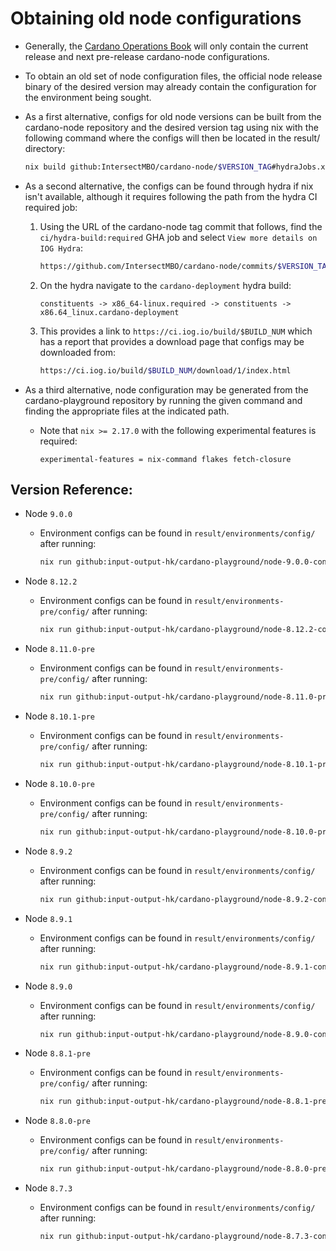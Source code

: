 # Obtaining old node configurations
* Generally, the [Cardano Operations Book](https://book.play.dev.cardano.org)
  will only contain the current release and next pre-release cardano-node
  configurations.

* To obtain an old set of node configuration files, the official node release
  binary of the desired version may already contain the configuration for the
  environment being sought.

* As a first alternative, configs for old node versions can be built from the
  cardano-node repository and the desired version tag using nix with the
  following command where the configs will then be located in the result/
  directory:
  ```bash
  nix build github:IntersectMBO/cardano-node/$VERSION_TAG#hydraJobs.x86_64-linux.cardano-deployment
  ```

* As a second alternative, the configs can be found through hydra if nix isn't
  available, although it requires following the path from the hydra CI required
  job:
  1) Using the URL of the cardano-node tag commit that follows, find the
  `ci/hydra-build:required` GHA job and select `View more details on IOG
  Hydra`:
      ```bash
      https://github.com/IntersectMBO/cardano-node/commits/$VERSION_TAG
      ```

  2) On the hydra navigate to the `cardano-deployment` hydra build:
      ```
      constituents -> x86_64-linux.required -> constituents -> x86.64_linux.cardano-deployment
      ```

  3) This provides a link to `https://ci.iog.io/build/$BUILD_NUM` which has a
  report that provides a download page that configs may be downloaded from:
      ```bash
      https://ci.iog.io/build/$BUILD_NUM/download/1/index.html
      ```

* As a third alternative, node configuration may be generated from the
  cardano-playground repository by running the given command and finding the
  appropriate files at the indicated path.

  * Note that `nix >= 2.17.0` with the following experimental features is
    required:
    ```
    experimental-features = nix-command flakes fetch-closure
    ```

## Version Reference:

* Node `9.0.0`
  * Environment configs can be found in `result/environments/config/` after running:
    ```bash
    nix run github:input-output-hk/cardano-playground/node-9.0.0-config#job-gen-env-config
    ```

* Node `8.12.2`
  * Environment configs can be found in `result/environments-pre/config/` after running:
    ```bash
    nix run github:input-output-hk/cardano-playground/node-8.12.2-config#job-gen-env-config
    ```

* Node `8.11.0-pre`
  * Environment configs can be found in `result/environments-pre/config/` after running:
    ```bash
    nix run github:input-output-hk/cardano-playground/node-8.11.0-pre-config#job-gen-env-config
    ```

* Node `8.10.1-pre`
  * Environment configs can be found in `result/environments-pre/config/` after running:
    ```bash
    nix run github:input-output-hk/cardano-playground/node-8.10.1-pre-config#job-gen-env-config
    ```

* Node `8.10.0-pre`
  * Environment configs can be found in `result/environments-pre/config/` after running:
    ```bash
    nix run github:input-output-hk/cardano-playground/node-8.10.0-pre-config#job-gen-env-config
    ```

* Node `8.9.2`
  * Environment configs can be found in `result/environments/config/` after running:
    ```bash
    nix run github:input-output-hk/cardano-playground/node-8.9.2-config#job-gen-env-config
    ```

* Node `8.9.1`
  * Environment configs can be found in `result/environments/config/` after running:
    ```bash
    nix run github:input-output-hk/cardano-playground/node-8.9.1-config#job-gen-env-config
    ```

* Node `8.9.0`
  * Environment configs can be found in `result/environments/config/` after running:
    ```bash
    nix run github:input-output-hk/cardano-playground/node-8.9.0-config#job-gen-env-config
    ```

* Node `8.8.1-pre`
  * Environment configs can be found in `result/environments-pre/config/` after running:
    ```bash
    nix run github:input-output-hk/cardano-playground/node-8.8.1-pre-config#job-gen-env-config
    ```

* Node `8.8.0-pre`
  * Environment configs can be found in `result/environments-pre/config/` after running:
    ```bash
    nix run github:input-output-hk/cardano-playground/node-8.8.0-pre-config#job-gen-env-config
    ```

* Node `8.7.3`
  * Environment configs can be found in `result/environments/config/` after running:
    ```bash
    nix run github:input-output-hk/cardano-playground/node-8.7.3-config#job-gen-env-config
    ```

